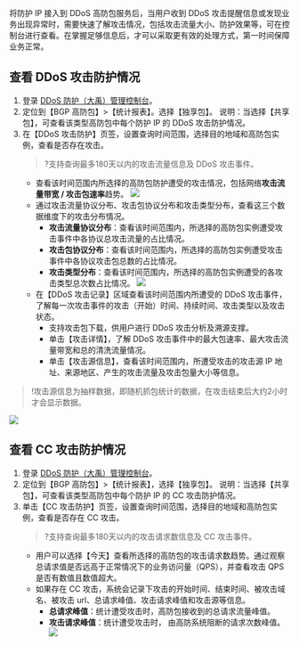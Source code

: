 将防护 IP 接入到 DDoS 高防包服务后，当用户收到 DDoS 攻击提醒信息或发现业务出现异常时，需要快速了解攻击情况，包括攻击流量大小、防护效果等，可在控制台进行查看。在掌握足够信息后，才可以采取更有效的处理方式，第一时间保障业务正常。
## 查看 DDoS 攻击防护情况
1. 登录 [DDoS 防护（大禹）管理控制台](https://console.cloud.tencent.com/dayu/overview)。
1. 定位到【BGP 高防包】>【统计报表】。选择【独享包】。
   说明：当选择【共享包】，可查看该类型高防包中每个防护 IP 的 DDoS 攻击防护情况。
1. 在【DDoS 攻击防护】页签，设置查询时间范围，选择目的地域和高防包实例，查看是否存在攻击。
   >?支持查询最多180天以内的攻击流量信息及 DDoS 攻击事件。
   >
	- 查看该时间范围内所选择的高防包防护遭受的攻击情况，包括网络**攻击流量带宽 / 攻击包速率**趋势。
![](https://main.qcloudimg.com/raw/e2cad2b0653173aa060516a42999d41b.png)
	- 通过攻击流量协议分布、攻击包协议分布和攻击类型分布，查看这三个数据维度下的攻击分布情况。
		- **攻击流量协议分布**：查看该时间范围内，所选择的高防包实例遭受攻击事件中各协议总攻击流量的占比情况。
		- **攻击包协议分布**：查看该时间范围内，所选择的高防包实例遭受攻击事件中各协议攻击包总数的占比情况。
		- **攻击类型分布**：查看该时间范围内，所选择的高防包实例遭受的各攻击类型总次数占比情况。
![](https://main.qcloudimg.com/raw/3938c0e41b9197e424e64a03036773a4.png)
	-  在【DDoS 攻击记录】区域查看该时间范围内所遭受的 DDoS 攻击事件，了解每一次攻击事件的攻击（开始）时间、持续时间、攻击类型以及攻击状态。
		- 支持攻击包下载，供用户进行 DDoS 攻击分析及溯源支撑。
		- 单击【攻击详情】，了解 DDoS 攻击事件中的最大包速率、最大攻击流量带宽和总的清洗流量情况。
		- 单击【攻击源信息】，查看该时间范围内，所遭受攻击的攻击源 IP 地址、来源地区、产生的攻击流量及攻击包量大小等信息。
>!攻击源信息为抽样数据，即随机抓包统计的数据，在攻击结束后大约2小时才会显示数据。
>
![](https://main.qcloudimg.com/raw/517c3e6013d00c94758e300fbc3641e3.png)
 
## 查看 CC 攻击防护情况
1. 登录 [DDoS 防护（大禹）管理控制台](https://console.cloud.tencent.com/dayu/overview)。
1. 定位到【BGP 高防包】>【统计报表】，选择【独享包】。
   说明：当选择【共享包】，可查看该类型高防包中每个防护 IP 的 CC 攻击防护情况。
1. 单击【CC 攻击防护】页签，设置查询时间范围，选择目的地域和高防包实例，查看是否存在 CC 攻击。
   >?支持查询最多180天以内的攻击请求数信息及 CC 攻击事件。
   >
	- 用户可以选择【今天】查看所选择的高防包的攻击请求数趋势。通过观察总请求值是否远高于正常情况下的业务访问量（QPS），并查看攻击 QPS 是否有数值且数值超大。
	- 如果存在 CC 攻击，系统会记录下攻击的开始时间、结束时间、被攻击域名、被攻击 url、总请求峰值、攻击请求峰值和攻击源等信息。
		-  **总请求峰值**：统计遭受攻击时，高防包接收到的总请求流量峰值。
		- **攻击请求峰值**：统计遭受攻击时， 由高防系统阻断的请求次数峰值。
![](https://main.qcloudimg.com/raw/5555350b5de6d54039030a0c90c99195.png)

